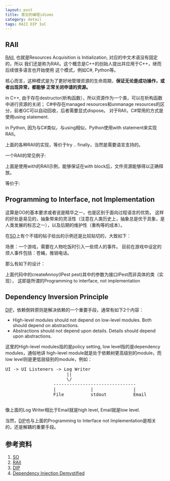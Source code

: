 ```yaml
---
layout: post
title: 常见的编程idioms
category: detail
tags: RAII DIP IoC 
---
```



## RAII

[RAII][RAII], 也就是Resources Acquisition is Initialization, 对应的中文术语没有固定的，所以
我们还是称为RAII。这个概念是C++的创始人提出并应用于C++，继而后续很多语言也开始使用
这个模式，例如C#, Python等。

核心而言，这种模式是为了更好地管理资源的生命周期，**保证无论是成功操作，或者出现异常，都能够
正常关闭申请的资源。**

in C++, 由于存在destructor(析构函数），所以资源作为一个类，可以在析构函数中进行资源的关闭；
C#中存在managed resources和unmanage resources的区分，前者GC可以自动回收，后者需要显式dispose。
对于RAII，C#常用的方式是使用using statement.

in Python, 因为与C#类似，与using相似，Python使用with statement来实现RAII。

上面的各种RAII的实现，等价于try .. finally，当然是需要语言支持的。

一个RAII的常见例子:

<script src="https://gist.github.com/towerjoo/5395943.js"></script>


上面是使用with的RAII示例，能够保证在with block后，文件资源能够得以正确释放。

等价于:

<script src="https://gist.github.com/towerjoo/5395955.js"></script>
    

## Programming to Interface, not Implementation

这算是OO的基本要求或者说是精华之一，也是区别于面向过程语言的优势。
这样的好处是易见的，抽象带来的灵活性（注意在人类历史上，抽象总是优于具象，是
人类发展的标志之一），以及后期的维护性（重构等的成本）。

在[SO][SO]上有个不错的帖子给出的示例还是比较贴切的，大致如下：

场景：一个游戏，需要在人物吃饭时引入一些烦人的事件。
目前在游戏中设定的烦人事件包括：苍蝇，推销电话。

那么有如下的设计：

<script src="https://gist.github.com/towerjoo/5395963.js"></script>

上面代码中的createAnnoy(IPest pest)其中的参数为接口IPest而非具体的类（实现），
这即是所谓的Programming to interface, not implementation


## Dependency Inversion Principle

[DIP][DIP]，依赖倒转原则是解决依赖的一个重要手段，通常有如下2个内容：

* High-level modules should not depend on low-level modules. Both should depend on abstractions.
* Abstractions should not depend upon details. Details should depend upon abstractions.

这里的High-level modules指的是policy setting, low level指的是dependency modules，通俗地讲
high-level module就是处于依赖树更高级别的module，而low level则是更低层级别的module，例如：

<pre>
UI -> UI Listeners -> Log Writer
                       ||
                       \/
                  -------------------------------
                  |             |               |
                  File          stdout          Email

</pre>
像上面的Log Writer相比于Email就是high level, Email就是low level.

当然，[DIP][DIP]也与上面的Programming to Interface not Implementation是相关的，还是解耦的重要手段。


## 参考资料
1. [SO][SO]
2. [RAII][RAII]
3. [DIP][DIP]
4. [Dependency Injection Demystified][DIP2]


[SO]: http://stackoverflow.com/questions/383947/what-does-it-mean-to-program-to-an-interface
[RAII]: http://en.wikipedia.org/wiki/Resource_Acquisition_Is_Initialization
[DIP]: http://en.wikipedia.org/wiki/Dependency_inversion_principle
[DIP2]: http://www.jamesshore.com/Blog/Dependency-Injection-Demystified.html
